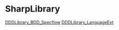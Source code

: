 # SharpLibrary

[DDDLibrary_BDD_Specflow](docs/DDDLibrary_BDD_Specflow.md)
[DDDLibrary_LanguageExt](docs/DDDLibrary_LanguageExt.md)